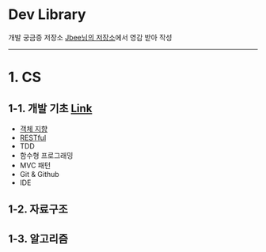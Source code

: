 # Dev Library

개발 궁금증 저장소 [Jbee님의 저장소](https://github.com/JaeYeopHan/Interview_Question_for_Beginner)에서 영감 받아 작성

---

# 1. CS

## 1-1. 개발 기초 [Link](/cs)

- [객체 지향](/cs/OOP.md)
- [RESTful](/cs/RESTFul.md)
- TDD
- 함수형 프로그래밍
- MVC 패턴
- Git & Github
- IDE

## 1-2. 자료구조

## 1-3. 알고리즘

